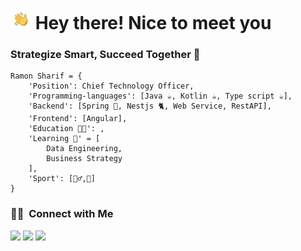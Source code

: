 <h1><img src="https://raw.githubusercontent.com/mojtaba-sharif/mojtaba-sharif/main/assets/Hand%20Wave.gif" width="33" alt="ops"/> Hey there! Nice to meet you </h1>


### Strategize Smart, Succeed Together 🤝

```
Ramon Sharif = {
    'Position': Chief Technology Officer,
    'Programming-languages': [Java ☕, Kotlin ☕, Type script ☕],
    'Backend': [Spring 🌱, Nestjs 🐈, Web Service, RestAPI],
    'Frontend': [Angular],
    'Education 👨‍🎓': ,
    'Learning 🌱' = [
        Data Engineering,
        Business Strategy
    ],
    'Sport': [🏋️‍♂️,🥋]
}
```

### 🤝🏻 &nbsp;Connect with Me

<p>
<a href="mailto:jramun7@gmail.com" target="_blank"><img src="https://img.shields.io/badge/-Ramon-D14836?style=plastic&logo=Gmail&logoColor=white"/></a>
<a href="https://t.me/ramonfounder" target="_blank"><img src="https://img.shields.io/badge/-Ramon-2CA5E0?style=plastic&logo=telegram&logoColor=white"/></a>
<a href="https://www.linkedin.com/in/ramonfounder" target="_blank"><img src="https://img.shields.io/badge/-Ramon-2CA5E0?style=plastic&logo=linkedin&logoColor=white"/></a>
</p>

